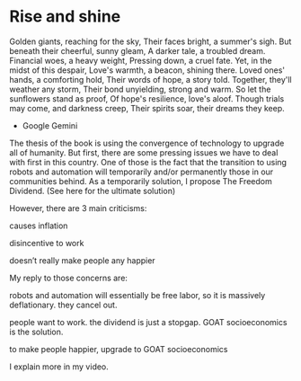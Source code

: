 # Rise and shine

Golden giants, reaching for the sky, 
Their faces bright, a summer's sigh. 
But beneath their cheerful, sunny gleam, 
A darker tale, a troubled dream.
Financial woes, a heavy weight, 
Pressing down, a cruel fate. 
Yet, in the midst of this despair, 
Love's warmth, a beacon, shining there.
Loved ones' hands, a comforting hold, 
Their words of hope, a story told. 
Together, they'll weather any storm, 
Their bond unyielding, strong and warm.
So let the sunflowers stand as proof, 
Of hope's resilience, love's aloof. 
Though trials may come, and darkness creep, 
Their spirits soar, their dreams they keep.
- Google Gemini

The thesis of the book is using the convergence of technology to upgrade all of humanity. But first, there are some pressing issues we have to deal with first in this country. One of those is the fact that the transition to using robots and automation will temporarily and/or permanently those in our communities behind. As a temporarily solution, I propose The Freedom Dividend. (See here for the ultimate solution)

However, there are 3 main criticisms:

causes inflation

disincentive to work

doesn’t really make people any happier

My reply to those concerns are:

robots and automation will essentially be free labor, so it is massively deflationary. they cancel out.

people want to work. the dividend is just a stopgap. GOAT socioeconomics is the solution.

to make people happier, upgrade to GOAT socioeconomics

I explain more in my video.
